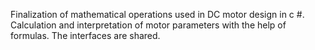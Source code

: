 Finalization of mathematical operations used in DC motor design in c #. Calculation and interpretation of motor parameters with the help of formulas. The interfaces are shared.
